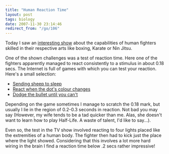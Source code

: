 ```yaml
---
title: "Human Reaction Time"
layout: post
tags: biology
date: 2007-11-30 23:14:46
redirect_from: "/go/106"
---
```


Today I saw an [interesting show](http://www.prosieben.de/wissen/galileomystery/episoden/artikel/45913/) about the capabilities of human fighters skilled in their respective arts like boxing, Karate or Nin Jitsu. 

One of the shown challenges was a test of reaction time. Here one of the fighters apparently managed to react consistently to a stimulus in about 0.18 secs. The Internet is full of games with which you can test your reaction. Here's a small selection:

*   [Sending sheep to sleep](http://www.bbc.co.uk/science/humanbody/sleep/sheep/reaction_version5.swf)
*   [React when the dot's colour changes](http://cognitivelabs.com/Brainpal_test_yellow.htm)
*   [Dodge the bullet until you can't](http://www.gamehump.com/games/Madness-Reaction-Time)

Depending on the game sometimes I manage to scratch the 0.18 mark, but usually I lie in the region of 0.2-0.3 seconds in reaction. Not bad you may say (However, my wife tends to be a tad quicker than me. Alas, she doesn't want to learn how to play Half-Life. A waste of talent, I'd like to say...). 

Even so, the test in the TV show involved reacting to four lights placed like the extremities of a human body. The fighter then had to kick just the place where the light showed. Considering that this involves a lot more hard wiring in the brain I find a reaction time below .2 secs rather impressive!